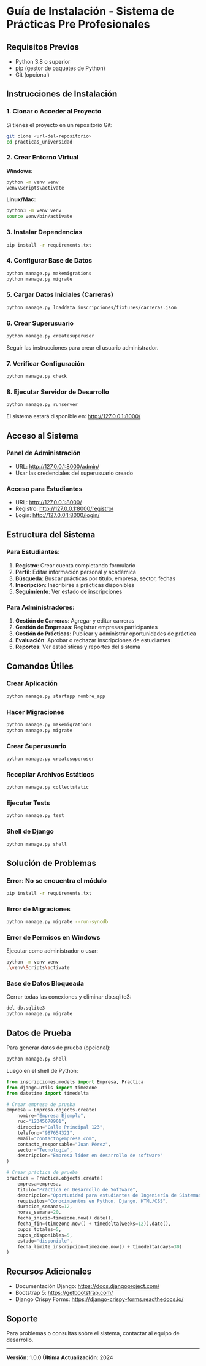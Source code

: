 # Guía de Instalación - Sistema de Prácticas Pre Profesionales

## Requisitos Previos

- Python 3.8 o superior
- pip (gestor de paquetes de Python)
- Git (opcional)

## Instrucciones de Instalación

### 1. Clonar o Acceder al Proyecto

Si tienes el proyecto en un repositorio Git:
```bash
git clone <url-del-repositorio>
cd practicas_universidad
```

### 2. Crear Entorno Virtual

**Windows:**
```bash
python -m venv venv
venv\Scripts\activate
```

**Linux/Mac:**
```bash
python3 -m venv venv
source venv/bin/activate
```

### 3. Instalar Dependencias

```bash
pip install -r requirements.txt
```

### 4. Configurar Base de Datos

```bash
python manage.py makemigrations
python manage.py migrate
```

### 5. Cargar Datos Iniciales (Carreras)

```bash
python manage.py loaddata inscripciones/fixtures/carreras.json
```

### 6. Crear Superusuario

```bash
python manage.py createsuperuser
```

Seguir las instrucciones para crear el usuario administrador.

### 7. Verificar Configuración

```bash
python manage.py check
```

### 8. Ejecutar Servidor de Desarrollo

```bash
python manage.py runserver
```

El sistema estará disponible en: http://127.0.0.1:8000/

## Acceso al Sistema

### Panel de Administración
- URL: http://127.0.0.1:8000/admin/
- Usar las credenciales del superusuario creado

### Acceso para Estudiantes
- URL: http://127.0.0.1:8000/
- Registro: http://127.0.0.1:8000/registro/
- Login: http://127.0.0.1:8000/login/

## Estructura del Sistema

### Para Estudiantes:
1. **Registro**: Crear cuenta completando formulario
2. **Perfil**: Editar información personal y académica
3. **Búsqueda**: Buscar prácticas por título, empresa, sector, fechas
4. **Inscripción**: Inscribirse a prácticas disponibles
5. **Seguimiento**: Ver estado de inscripciones

### Para Administradores:
1. **Gestión de Carreras**: Agregar y editar carreras
2. **Gestión de Empresas**: Registrar empresas participantes
3. **Gestión de Prácticas**: Publicar y administrar oportunidades de práctica
4. **Evaluación**: Aprobar o rechazar inscripciones de estudiantes
5. **Reportes**: Ver estadísticas y reportes del sistema

## Comandos Útiles

### Crear Aplicación
```bash
python manage.py startapp nombre_app
```

### Hacer Migraciones
```bash
python manage.py makemigrations
python manage.py migrate
```

### Crear Superusuario
```bash
python manage.py createsuperuser
```

### Recopilar Archivos Estáticos
```bash
python manage.py collectstatic
```

### Ejecutar Tests
```bash
python manage.py test
```

### Shell de Django
```bash
python manage.py shell
```

## Solución de Problemas

### Error: No se encuentra el módulo
```bash
pip install -r requirements.txt
```

### Error de Migraciones
```bash
python manage.py migrate --run-syncdb
```

### Error de Permisos en Windows
Ejecutar como administrador o usar:
```bash
python -m venv venv
.\venv\Scripts\activate
```

### Base de Datos Bloqueada
Cerrar todas las conexiones y eliminar db.sqlite3:
```bash
del db.sqlite3
python manage.py migrate
```

## Datos de Prueba

Para generar datos de prueba (opcional):
```bash
python manage.py shell
```

Luego en el shell de Python:
```python
from inscripciones.models import Empresa, Practica
from django.utils import timezone
from datetime import timedelta

# Crear empresa de prueba
empresa = Empresa.objects.create(
    nombre="Empresa Ejemplo",
    ruc="12345678901",
    direccion="Calle Principal 123",
    telefono="987654321",
    email="contacto@empresa.com",
    contacto_responsable="Juan Pérez",
    sector="Tecnología",
    descripcion="Empresa líder en desarrollo de software"
)

# Crear práctica de prueba
practica = Practica.objects.create(
    empresa=empresa,
    titulo="Práctica en Desarrollo de Software",
    descripcion="Oportunidad para estudiantes de Ingeniería de Sistemas",
    requisitos="Conocimientos en Python, Django, HTML/CSS",
    duracion_semanas=12,
    horas_semana=20,
    fecha_inicio=timezone.now().date(),
    fecha_fin=(timezone.now() + timedelta(weeks=12)).date(),
    cupos_totales=5,
    cupos_disponibles=5,
    estado='disponible',
    fecha_limite_inscripcion=timezone.now() + timedelta(days=30)
)
```

## Recursos Adicionales

- Documentación Django: https://docs.djangoproject.com/
- Bootstrap 5: https://getbootstrap.com/
- Django Crispy Forms: https://django-crispy-forms.readthedocs.io/

## Soporte

Para problemas o consultas sobre el sistema, contactar al equipo de desarrollo.

---

**Versión**: 1.0.0
**Última Actualización**: 2024

